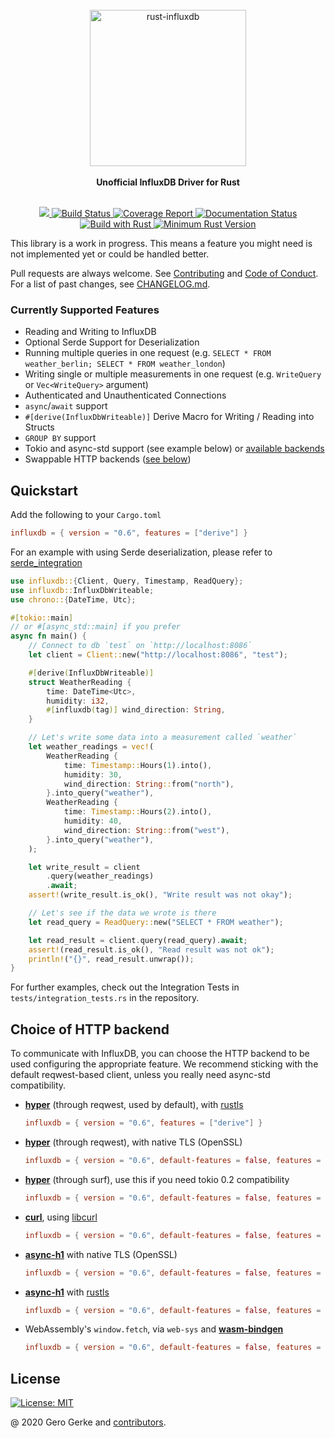 <div align="center">
    <br/>
    <img
        alt="rust-influxdb"
        src="https://i.imgur.com/4k7l8XJ.png"
        width=250px />
    <br/>
    <br/>
    <strong>Unofficial InfluxDB Driver for Rust</strong>
</div>
<br/>
<p align="center">
    <a href="https://crates.io/crates/influxdb">
        <img src="https://img.shields.io/crates/v/influxdb.svg"/>
    </a>
    <a href="https://github.com/influxdb-rs/influxdb-rust/actions/workflows/rust.yml">
        <img src="https://github.com/influxdb-rs/influxdb-rust/actions/workflows/rust.yml/badge.svg" alt='Build Status' />
    </a>
    <a href="https://influxdb-rs.github.io/influxdb-rust/tarpaulin-report.html">
        <img src="https://influxdb-rs.github.io/influxdb-rust/coverage.svg" alt="Coverage Report" />
    </a>
    <a href="https://docs.rs/influxdb">
        <img src="https://docs.rs/influxdb/badge.svg" alt='Documentation Status' />
    </a>
    <a href="https://www.rust-lang.org/en-US/">
        <img src="https://img.shields.io/badge/Made%20with-Rust-orange.svg" alt='Build with Rust' />
    </a>
    <a href="https://blog.rust-lang.org/2021/10/21/Rust-1.56.0.html">
        <img src="https://img.shields.io/badge/rustc-1.56+-yellow.svg" alt='Minimum Rust Version' />
    </a>
</p>

This library is a work in progress. This means a feature you might need is not implemented
yet or could be handled better.

Pull requests are always welcome. See [Contributing](https://github.com/influxdb-rs/influxdb-rust/blob/main/CONTRIBUTING.md) and [Code of Conduct](https://github.com/influxdb-rs/influxdb-rust/blob/main/CODE_OF_CONDUCT.md). For a list of past changes, see [CHANGELOG.md](https://github.com/influxdb-rs/influxdb-rust/blob/main/CHANGELOG.md).

### Currently Supported Features

-   Reading and Writing to InfluxDB
-   Optional Serde Support for Deserialization
-   Running multiple queries in one request (e.g. `SELECT * FROM weather_berlin; SELECT * FROM weather_london`)
-   Writing single or multiple measurements in one request (e.g. `WriteQuery` or `Vec<WriteQuery>` argument)
-   Authenticated and Unauthenticated Connections
-   `async`/`await` support
-   `#[derive(InfluxDbWriteable)]` Derive Macro for Writing / Reading into Structs
-   `GROUP BY` support
-   Tokio and async-std support (see example below) or [available backends](https://github.com/influxdb-rs/influxdb-rust/blob/main/influxdb/Cargo.toml)
-   Swappable HTTP backends ([see below](#Choice-of-HTTP-backend))

## Quickstart

Add the following to your `Cargo.toml`

```toml
influxdb = { version = "0.6", features = ["derive"] }
```

For an example with using Serde deserialization, please refer to [serde_integration](crate::integrations::serde_integration)

```rust
use influxdb::{Client, Query, Timestamp, ReadQuery};
use influxdb::InfluxDbWriteable;
use chrono::{DateTime, Utc};

#[tokio::main]
// or #[async_std::main] if you prefer
async fn main() {
    // Connect to db `test` on `http://localhost:8086`
    let client = Client::new("http://localhost:8086", "test");

    #[derive(InfluxDbWriteable)]
    struct WeatherReading {
        time: DateTime<Utc>,
        humidity: i32,
        #[influxdb(tag)] wind_direction: String,
    }

    // Let's write some data into a measurement called `weather`
    let weather_readings = vec!(
        WeatherReading {
            time: Timestamp::Hours(1).into(),
            humidity: 30,
            wind_direction: String::from("north"),
        }.into_query("weather"),
        WeatherReading {
            time: Timestamp::Hours(2).into(),
            humidity: 40,
            wind_direction: String::from("west"),
        }.into_query("weather"),
    );

    let write_result = client
        .query(weather_readings)
        .await;
    assert!(write_result.is_ok(), "Write result was not okay");

    // Let's see if the data we wrote is there
    let read_query = ReadQuery::new("SELECT * FROM weather");

    let read_result = client.query(read_query).await;
    assert!(read_result.is_ok(), "Read result was not ok");
    println!("{}", read_result.unwrap());
}
```

For further examples, check out the Integration Tests in `tests/integration_tests.rs`
in the repository.

## Choice of HTTP backend

To communicate with InfluxDB, you can choose the HTTP backend to be used configuring the appropriate feature. We recommend sticking with the default reqwest-based client, unless you really need async-std compatibility.

- **[hyper](https://github.com/hyperium/hyper)** (through reqwest, used by default), with [rustls](https://github.com/ctz/rustls)
  ```toml
  influxdb = { version = "0.6", features = ["derive"] }
  ```

- **[hyper](https://github.com/hyperium/hyper)** (through reqwest), with native TLS (OpenSSL)
  ```toml
  influxdb = { version = "0.6", default-features = false, features = ["derive", "use-serde", "reqwest-client"] }
  ```

- **[hyper](https://github.com/hyperium/hyper)** (through surf), use this if you need tokio 0.2 compatibility
   ```toml
   influxdb = { version = "0.6", default-features = false, features = ["derive", "use-serde", "curl-client"] }
   ```
- **[curl](https://github.com/alexcrichton/curl-rust)**, using [libcurl](https://curl.se/libcurl/)
   ```toml
   influxdb = { version = "0.6", default-features = false, features = ["derive", "use-serde", "curl-client"] }
   ```
- **[async-h1](https://github.com/http-rs/async-h1)** with native TLS (OpenSSL)
   ```toml
   influxdb = { version = "0.6", default-features = false, features = ["derive", "use-serde", "h1-client"] }
   ```
- **[async-h1](https://github.com/http-rs/async-h1)** with [rustls](https://github.com/ctz/rustls)
   ```toml
   influxdb = { version = "0.6", default-features = false, features = ["derive", "use-serde", "h1-client-rustls"] }
   ```
- WebAssembly's `window.fetch`, via `web-sys` and **[wasm-bindgen](https://github.com/rustwasm/wasm-bindgen)**
   ```toml
   influxdb = { version = "0.6", default-features = false, features = ["derive", "use-serde", "wasm-client"] }
   ```

## License

[![License: MIT](https://img.shields.io/badge/License-MIT-yellow.svg)](https://opensource.org/licenses/MIT)

@ 2020 Gero Gerke and [contributors](https://github.com/influxdb-rs/influxdb-rust/graphs/contributors).

